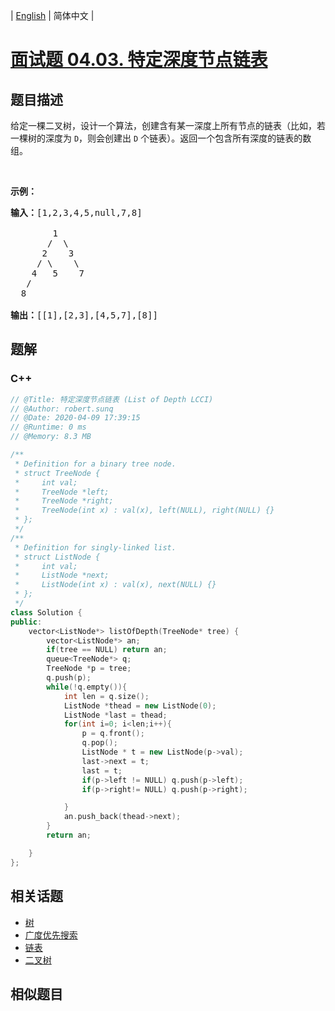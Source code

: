 
| [English](README_EN.md) | 简体中文 |

# [面试题 04.03. 特定深度节点链表](https://leetcode.cn//problems/list-of-depth-lcci/)

## 题目描述

<p>给定一棵二叉树，设计一个算法，创建含有某一深度上所有节点的链表（比如，若一棵树的深度为 <code>D</code>，则会创建出 <code>D</code> 个链表）。返回一个包含所有深度的链表的数组。</p>

<p>&nbsp;</p>

<p><strong>示例：</strong></p>

<pre><strong>输入：</strong>[1,2,3,4,5,null,7,8]

        1
       /  \ 
      2    3
     / \    \ 
    4   5    7
   /
  8

<strong>输出：</strong>[[1],[2,3],[4,5,7],[8]]
</pre>


## 题解


### C++

```C++
// @Title: 特定深度节点链表 (List of Depth LCCI)
// @Author: robert.sunq
// @Date: 2020-04-09 17:39:15
// @Runtime: 0 ms
// @Memory: 8.3 MB

/**
 * Definition for a binary tree node.
 * struct TreeNode {
 *     int val;
 *     TreeNode *left;
 *     TreeNode *right;
 *     TreeNode(int x) : val(x), left(NULL), right(NULL) {}
 * };
 */
/**
 * Definition for singly-linked list.
 * struct ListNode {
 *     int val;
 *     ListNode *next;
 *     ListNode(int x) : val(x), next(NULL) {}
 * };
 */
class Solution {
public:
    vector<ListNode*> listOfDepth(TreeNode* tree) {
        vector<ListNode*> an;
        if(tree == NULL) return an;
        queue<TreeNode*> q;
        TreeNode *p = tree;
        q.push(p);
        while(!q.empty()){
            int len = q.size();
            ListNode *thead = new ListNode(0);
            ListNode *last = thead;
            for(int i=0; i<len;i++){
                p = q.front();
                q.pop();
                ListNode * t = new ListNode(p->val);
                last->next = t;
                last = t;
                if(p->left != NULL) q.push(p->left);
                if(p->right!= NULL) q.push(p->right);

            }
            an.push_back(thead->next);
        }
        return an;

    }
};
```



## 相关话题

- [树](https://leetcode.cn//tag/tree)
- [广度优先搜索](https://leetcode.cn//tag/breadth-first-search)
- [链表](https://leetcode.cn//tag/linked-list)
- [二叉树](https://leetcode.cn//tag/binary-tree)

## 相似题目



